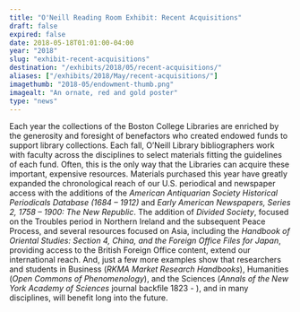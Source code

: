 ```yaml
---
title: "O'Neill Reading Room Exhibit: Recent Acquisitions"
draft: false
expired: false
date: 2018-05-18T01:01:00-04:00
year: "2018"
slug: "exhibit-recent-acquisitions"
destination: "/exhibits/2018/05/recent-acquisitions/"
aliases: ["/exhibits/2018/May/recent-acquisitions/"]
imagethumb: "2018-05/endowment-thumb.png"
imagealt: "An ornate, red and gold poster"
type: "news"
---
```


Each year the collections of the Boston College Libraries are enriched by the generosity and foresight of benefactors who created endowed funds to support library collections.  Each fall, O’Neill Library bibliographers work with faculty across the disciplines to select materials fitting the guidelines of each fund.  Often, this is the only way that the Libraries can acquire these important, expensive resources.  Materials purchased this year have greatly expanded the chronological reach of our U.S. periodical and newspaper access with the additions of the <em>American Antiquarian Society Historical Periodicals Database (1684 – 1912)</em> and <em>Early American Newspapers, Series 2, 1758 – 1900:  The New Republic</em>.  The addition of <em>Divided Society</em>, focused on the Troubles period in Northern Ireland and the subsequent Peace Process, and several resources focused on Asia, including the <em>Handbook of Oriental Studies: Section 4, China, and the Foreign Office Files for Japan</em>, providing access to the British Foreign Office content, extend our international reach. And, just a few more examples show that researchers and students in Business (<em>RKMA Market Research Handbooks</em>), Humanities (<em>Open Commons of Phenomenology</em>), and the Sciences (<em>Annals of the New York Academy of Sciences</em> journal backfile 1823 - ), and in many disciplines, will benefit long into the future.
